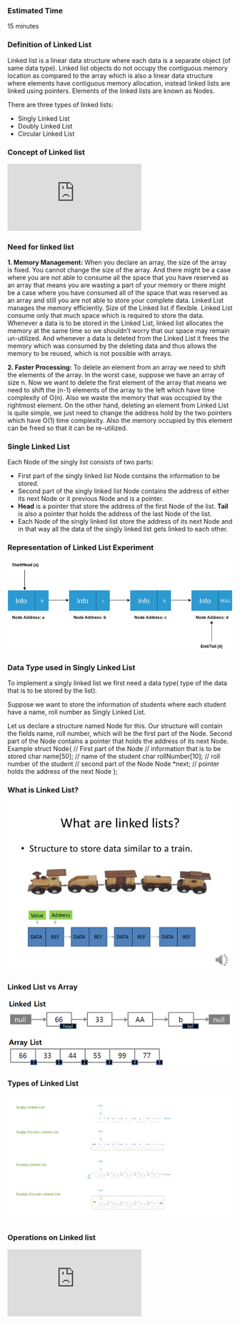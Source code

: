 ### Estimated Time

15 minutes

### Definition of Linked List
Linked list is a linear data structure where each data is a separate object (of same data type). Linked list objects do not occupy the contiguous memory location as compared to the array which is also a linear data structure where elements have contiguous memory allocation, instead linked lists are linked using pointers. Elements of the linked lists are known as Nodes.

There are three types of linked lists:

   - Singly Linked List
   - Doubly Linked List
   - Circular Linked List

### Concept of Linked list
<iframe src="https://www.youtube.com/embed/vQu-hXJZlYM" frameborder="0" allow="autoplay; encrypted-media" allowfullscreen></iframe>

### Need for linked list
**1. Memory Management:**
When you declare an array, the size of the array is fixed. You cannot change the size of the array. And there might be a case where you are not able to consume all the space that you have reserved as an array that means you are wasting a part of your memory or there might be a case where you have consumed all of the space that was reserved as an array and still you are not able to store your complete data. Linked List manages the memory efficiently. Size of the Linked list if flexible. Linked List consume only that much space which is required to store the data. Whenever a data is to be stored in the Linked List, linked list allocates the memory at the same time so we shouldn’t worry that our space may remain un-utilized. And whenever a data is deleted from the Linked List it frees the memory which was consumed by the deleting data and thus allows the memory to be reused, which is not possible with arrays.

**2. Faster Processing:**
To delete an element from an array we need to shift the elements of the array. In the worst case, suppose we have an array of size n. Now we want to delete the first element of the array that means we need to shift the (n-1) elements of the array to the left which have time complexity of O(n). Also we waste the memory that was occupied by the rightmost element. On the other hand, deleting an element from Linked List is quite simple, we just need to change the address hold by the two pointers which have O(1) time complexity. Also the memory occupied by this element can be freed so that it can be re-utilized.

### Single Linked List
Each Node of the singly list consists of two parts:

   - First part of the singly linked list Node contains the information to be stored.
   - Second part of the singly linked list Node contains the address of either its next Node or it previous Node and is a pointer.
   - **Head** is a pointer that store the address of the first Node of the list. **Tail** is also a pointer that holds the address of the last Node of the list.
   - Each Node of the singly linked list store the address of its next Node and in that way all the data of the singly linked list gets linked to each other.

### Representation of Linked List Experiment
<img src="images/linkedlist.png"/>

### Data Type used in Singly Linked List

To implement a singly linked list we first need a data type( type of the data that is to be stored by the list).

Suppose we want to store the information of students where each student have a name, roll number as Singly Linked List.

Let us declare a structure named Node for this.
Our structure will contain the fields name, roll number, which will be the first part of the Node. Second part of the Node contains a pointer that holds the address of its next Node.
Example
struct Node{
// First part of the Node
// information that is to be stored
char name[50]; // name of the student
char rollNumber[10]; // roll number of the student
// second part of the Node
Node *next; // pointer holds the address of the next Node
};
### What is Linked List?
<img src="images/linked-list-example.jpg"/>

### Linked List vs Array
<img src="images/llintro.png"/>

### Types of Linked List
<img src="images/types-of-ll.png"/>

### Operations on Linked list
<iframe src="https://www.youtube.com/embed/wyyYQF89pJ8" frameborder="0" allow="autoplay; encrypted-media" allowfullscreen></iframe>




